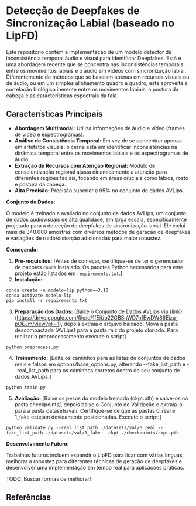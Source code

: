 # Detecção de Deepfakes de Sincronização Labial (baseado no LipFD)

Este repositório contém a implementação de um modelo detector de inconsistência temporal áudio e visual para identificar Deepfakes. 
Está é uma abordagem recente que se concentra nas inconsistências temporais entre os movimentos labiais e o áudio em vídeos com sincronização labial.
Diferentemente de métodos que se baseiam apenas em recursos visuais ou de áudio, ou em um simples alinhamento quadro a quadro, este aproveita a correlação biológica 
inerente entre os movimentos labiais, a postura da cabeça e as características espectrais da fala.

## Características Principais

* **Abordagem Multimodal:** Utiliza informações de áudio e vídeo (frames de vídeo e espectrogramas).
* **Análise de Consistência Temporal:** Em vez de se concentrar apenas em artefatos visuais, o cerne está em identificar inconsistências na dinâmica temporal entre os movimentos labiais e os espectrogramas de áudio.
* **Extração de Recursos com Atenção Regional:** Módulo de conscientização regional ajusta dinamicamente a atenção para diferentes regiões faciais, focando em áreas cruciais como lábios, rosto e postura da cabeça.
* **Alta Precisão:** Precisão superior a 95% no conjunto de dados AVLips.

**Conjunto de Dados:**

O modelo é treinado e avaliado no conjunto de dados AVLips, um conjunto de dados audiovisuais de alta qualidade, em larga escala, especificamente projetado para a detecção de deepfakes de sincronização labial. 
Ele inclui mais de 340.000 amostras com diversos métodos de geração de deepfakes e variações de ruído/distorção adicionadas para maior robustez.

**Começando:**

1. **Pré-requisitos:** [Antes de começar, certifique-se de ter o gerenciador de pacotes `conda` instalado. Os pacotes Python necessários para este projeto estão listados em `requirements.txt`.]
2. **Instalação:**: 
```
conda create -n modelo-lip python==3.10
conda activate modelo-lip
pip install -r requirements.txt
```
3. **Preparação dos Dados:** [Baixe o Conjunto de Dados AVLips via {link}(https://drive.google.com/file/d/1fEiUo22GBSnWD7nfEwDW86Eiza-pOEJm/view?pli=1), depois extraia o arquivo baixado. Mova a pasta descompactada (AVLips) para a pasta raiz do projeto clonado. Para realizar o preprocessamento execute o script]
````
python preprocess.py
````
4. **Treinamento:** [Edite os caminhos para as listas de conjuntos de dados reais e falsos em options/base_options.py, alterando --fake_list_path e --real_list_path para os caminhos corretos dentro do seu conjunto de dados AVLips.]
````
python train.py
````
5. **Avaliação:** [Baixe os pesos do modelo treinado (ckpt.pth) e salve-os na pasta checkpoints/, depois baixe o Conjunto de Validação
 e extraia-o para a pasta datasets/val/. Certifique-se de que as pastas 0_real e 1_fake estejam devidamente posicionadas. Execute o script:]
````
python validate.py --real_list_path ./datasets/val/0_real --fake_list_path ./datasets/val/1_fake --ckpt ./checkpoints/ckpt.pth
````

**Desenvolvimento Futuro:**

Trabalhos futuros incluem expandir o LipFD para lidar com várias línguas, melhorar a robustez para diferentes técnicas de geração de deepfakes e desenvolver uma implementação em tempo real para aplicações práticas.

TODO: Buscar formas de melhorar!

## Referências
